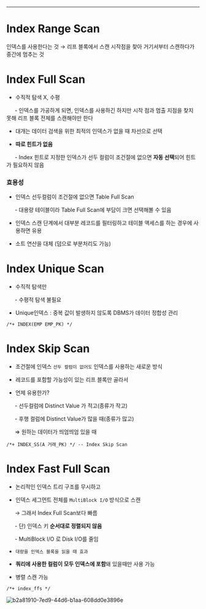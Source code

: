   

_______
  
# Index Range Scan

인덱스를 사용한다는 것 → 리프 블록에서 스캔 시작점을 찾아 거기서부터 스캔하다가 중간에 멈추는 것 

# Index Full Scan

- 수직적 탐색 X, 수평

&ensp; &ensp; - 인덱스를 가공하게 되면, 인덱스를 사용하긴 하지만 시작 점과 멈출 지점을 찾지 못해 리프 블록 전체를 스캔해야만 한다 

- 대개는 데이터 검색을 위한 최적의 인덱스가 없을 때 차선으로 선택

- **따로 힌트가 없음**

&ensp; &ensp; - Index 힌트로 지정한 인덱스가 선두 컬럼이 조건절에 없으면 **자동 선택**되어 힌트가 필요하지 않음

### 효용성

- 인덱스 선두컬럼이 조건절에 없으면 Table Full Scan

&ensp; &ensp; - 대용량 테이블이라  Table Full Scan에 부담이 크면 선택해볼 수 있음

- 인덱스 스캔 단계에서 대부분 레코드를 필터링하고 테이블 액세스를 하는 경우에 사용하면 유용

- 소트 연산을 대체 (덤으로 부분처리도 가능)

  
# Index Unique Scan

- 수직적 탐색만

&ensp; &ensp; - 수평적 탐색 불필요

- Unique인덱스 : 중복 값이 발생하지 않도록 DBMS가 데이터 정합성 관리


 ``` 
/*+ INDEX(EMP EMP_PK) */
 ``` 


# Index Skip Scan

- 조건절에 인덱스 `선두 컬럼이 없어도` 인덱스를 사용하는 새로운 방식

- 레코드를 포함할 가능성이 있는 리프 블록만 골라서

- 언제 유용한가?

&ensp; &ensp; - 선두컬럼에 Distinct Value 가 적고(종류가 작고)

&ensp; &ensp; - 후행 컬럼에 Distinct Value가 많을 때(종류가 많고)

&ensp; &ensp; ⇒ 원하는 데이터가 띄엄띄엄 있을 때


 ``` 
/*+ INDEX_SS(A 거래_PK) */ -- Index Skip Scan
 ``` 


# Index Fast Full Scan

- 논리적인 인덱스 트리 구조를 무시하고

- 인덱스 세그먼트 전체를 `MultiBlock I/O` 방식으로 스캔

&ensp; &ensp; → 그래서 Index Full Scan보다 빠름

&ensp; &ensp; - 단) 인덱스 키 **순서대로 정렬되지 않음**

&ensp; &ensp; - MultiBlock I/O 로 Disk I/O를 줄임

- `대량을 인덱스 블록을 읽을 때 효과`

- **쿼리에 사용한 컬럼이 모두 인덱스에 포함**돼 있을때만 사용 가능

- 병렬 스캔 가능


 ``` 
/*+ index_ffs */
 ``` 


![b2a81910-7ed9-44d6-b1aa-608dd0e3896e](https://prod-files-secure.s3.us-west-2.amazonaws.com/d575ed96-de76-4b49-9077-84702d32c50e/4e480e33-4227-4f7b-9f04-f820bbfc243d/Untitled.png?X-Amz-Algorithm=AWS4-HMAC-SHA256&X-Amz-Content-Sha256=UNSIGNED-PAYLOAD&X-Amz-Credential=AKIAT73L2G45HZZMZUHI%2F20240420%2Fus-west-2%2Fs3%2Faws4_request&X-Amz-Date=20240420T194057Z&X-Amz-Expires=3600&X-Amz-Signature=63e2af68d90e7308204aae796c358033c25d732474fe11dc0a472ce73411384e&X-Amz-SignedHeaders=host&x-id=GetObject)
  